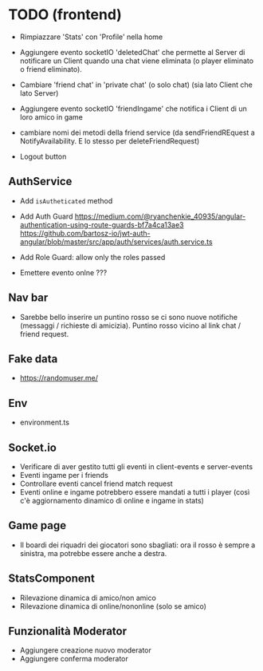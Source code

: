 # TODO (frontend)

- Rimpiazzare 'Stats' con 'Profile' nella home
- Aggiungere evento socketIO 'deletedChat' che permette al Server di notificare un Client quando una chat viene eliminata (o player eliminato o friend eliminato).
- Cambiare 'friend chat' in 'private chat' (o solo chat) (sia lato Client che lato Server)
- Aggiungere evento socketIO 'friendIngame' che notifica i Client di un loro amico in game
- cambiare nomi dei metodi della friend service (da sendFriendREquest a NotifyAvailability. E lo stesso per deleteFriendRequest)

- Logout button

## AuthService
- Add `isAutheticated` method

- Add Auth Guard
https://medium.com/@ryanchenkie_40935/angular-authentication-using-route-guards-bf7a4ca13ae3
https://github.com/bartosz-io/jwt-auth-angular/blob/master/src/app/auth/services/auth.service.ts

- Add Role Guard: allow only the roles passed

- Emettere evento onlne ???

## Nav bar
- Sarebbe bello inserire un puntino rosso se ci sono nuove notifiche (messaggi / richieste
  di amicizia). Puntino rosso vicino al link chat / friend request.


## Fake data
- https://randomuser.me/


## Env
- environment.ts


## Socket.io
- Verificare di aver gestito tutti gli eventi in client-events e server-events
- Eventi ingame per i friends
- Controllare eventi cancel friend match request
- Eventi online e ingame potrebbero essere mandati a tutti i player (così c'è aggiornamento dinamico di online e ingame in stats)


## Game page
- Il boardi dei riquadri dei giocatori sono sbagliati: ora il rosso è sempre a sinistra,
  ma potrebbe essere anche a destra.

## StatsComponent
- Rilevazione dinamica di amico/non amico
- Rilevazione dinamica di online/nononline (solo se amico)

## Funzionalità Moderator
- Aggiungere creazione nuovo moderator
- Aggiungere conferma moderator
